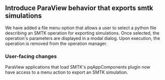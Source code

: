 ## Introduce ParaView behavior that exports smtk simulations

We have added a file menu option that allows a user to select a python
file describing an SMTK operation for exporting simulations. Once
selected, the operation's parameters are displayed in a modal
dialog. Upon execution, the operation is removed from the operation
manager.

### User-facing changes

ParaView applications that load SMTK's pqAppComponents plugin now have
access to a menu action to export an SMTK simulation.
